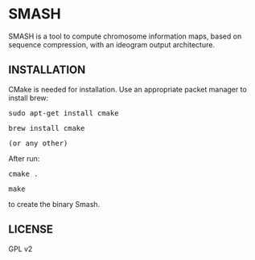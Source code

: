 # SMASH #
SMASH is a tool to compute chromosome information maps, based on sequence compression, with an ideogram output architecture. 

## INSTALLATION ##
CMake is needed for installation. Use an appropriate packet manager to install brew:
<pre>sudo apt-get install cmake</pre>
<pre>brew install cmake</pre>
<pre>(or any other)</pre>

After run:
<pre>cmake .</pre>
<pre>make</pre>
to create the binary Smash.

## LICENSE ##

GPL v2

